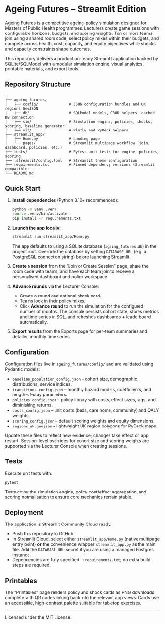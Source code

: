# Ageing Futures – Streamlit Edition

Ageing Futures is a competitive ageing-policy simulation designed for Masters of Public Health programmes.
Lecturers create game sessions with configurable horizons, budgets, and scoring weights. Ten or more teams join
using a shared room code, select policy mixes within their budgets, and compete across health, cost, capacity,
and equity objectives while shocks and capacity constraints shape outcomes.

This repository delivers a production-ready Streamlit application backed by SQLite/SQLModel with a modular
simulation engine, visual analytics, printable materials, and export tools.

## Repository Structure

```
.
├── ageing_futures/
│   ├── config/              # JSON configuration bundles and UK regions GeoJSON
│   ├── db/                  # SQLModel models, CRUD helpers, cached DB connection
│   ├── sim/                 # Simulation engine, policies, shocks, scoring, baseline generator
│   └── viz/                 # Plotly and PyDeck helpers
├── streamlit_app/
│   ├── Home.py              # Landing page
│   └── pages/               # Streamlit multipage workflow (join, dashboard, policies, etc.)
├── tests/                   # Pytest unit tests for engine, policies, scoring
├── .streamlit/config.toml   # Streamlit theme configuration
├── requirements.txt         # Pinned dependency versions (Streamlit compatible)
└── README.md
```

## Quick Start

1. **Install dependencies** (Python 3.10+ recommended):

   ```bash
   python -m venv .venv
   source .venv/bin/activate
   pip install -r requirements.txt
   ```

2. **Launch the app locally**:

   ```bash
   streamlit run streamlit_app/Home.py
   ```

   The app defaults to using a SQLite database (`ageing_futures.db`) in the project root. Override the database
   by setting `DATABASE_URL` (e.g. a PostgreSQL connection string) before launching Streamlit.

3. **Create a session** from the “Join or Create Session” page, share the room code with teams, and have each team
   join to receive a personalised dashboard and policy workspace.

4. **Advance rounds** via the Lecturer Console:
   - Create a round and optional shock card.
   - Teams lock in their policy mixes.
   - Click **Advance round** to run the simulation for the configured number of months. The console
     persists cohort state, stores metrics and time series in SQL, and refreshes dashboards + leaderboard automatically.

5. **Export results** from the Exports page for per-team summaries and detailed monthly time series.

## Configuration

Configuration files live in `ageing_futures/config/` and are validated using Pydantic models:

- `baseline_population_config.json` – cohort size, demographic distributions, service indices.
- `transitions_config.json` – monthly hazard models, coefficients, and length-of-stay parameters.
- `policies_config.json` – policy library with costs, effect sizes, lags, and diminishing returns.
- `costs_config.json` – unit costs (beds, care home, community) and QALY weights.
- `scoring_config.json` – default scoring weights and equity dimensions.
- `regions_uk.geojson` – lightweight UK region polygons for PyDeck maps.

Update these files to reflect new evidence; changes take effect on app restart. Session-level overrides for
cohort size and scoring weights are supported via the Lecturer Console when creating sessions.

## Tests

Execute unit tests with:

```bash
pytest
```

Tests cover the simulation engine, policy cost/effect aggregation, and scoring normalisation to ensure
core mechanics remain stable.

## Deployment

The application is Streamlit Community Cloud ready:

- Push this repository to GitHub.
- In Streamlit Cloud, select either `streamlit_app/Home.py` (native multipage entry point) **or** the
  convenience wrapper `streamlit_app.py` as the main file. Add the `DATABASE_URL` secret if you are
  using a managed Postgres instance.
- Dependencies are fully specified in `requirements.txt`; no extra build steps are required.

## Printables

The “Printables” page renders policy and shock cards as PNG downloads complete with QR codes linking back
into the relevant app views. Cards use an accessible, high-contrast palette suitable for tabletop exercises.

---

Licensed under the MIT License.
